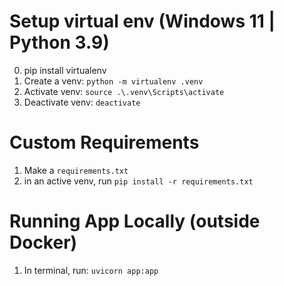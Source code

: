 # Setup virtual env (Windows 11 | Python 3.9)
0. pip install virtualenv
1. Create a venv: `python -m virtualenv .venv`
2. Activate venv: `source .\.venv\Scripts\activate`
3. Deactivate venv: `deactivate`

# Custom Requirements
1. Make a `requirements.txt`
2. in an active venv, run `pip install -r requirements.txt`

# Running App Locally (outside Docker)
1. In terminal, run: `uvicorn app:app`